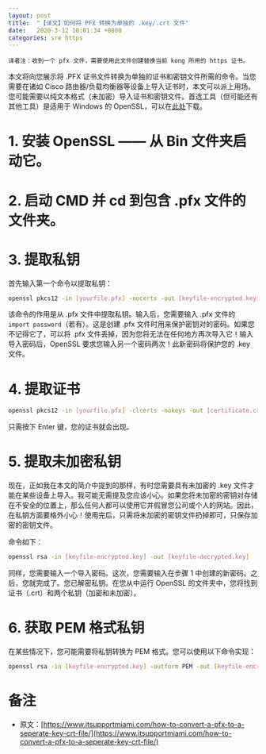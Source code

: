 ```yaml
---
layout: post
title:  "【译文】如何将 PFX 转换为单独的 .key/.crt 文件"
date:   2020-3-12 10:01:34 +0800
categories: sre https
---
```


    译者注：收到一个 pfx 文件，需要使用此文件创建替换当前 kong 所用的 https 证书。

本文将向您展示将 .PFX 证书文件转换为单独的证书和密钥文件所需的命令。当您需要在诸如 Cisco 路由器/负载均衡器等设备上导入证书时，本文可以派上用场。您可能需要以纯文本格式（未加密）导入证书和密钥文件。首选工具（但可能还有其他工具）是适用于 Windows 的 OpenSSL，可以在[此处](https://www.slproweb.com/products/Win32OpenSSL.html)下载。

# 1. 安装 OpenSSL —— 从 Bin 文件夹启动它。

# 2. 启动 CMD 并 cd 到包含 .pfx 文件的文件夹。

# 3. 提取私钥

首先输入第一个命令以提取私钥：

```bash
openssl pkcs12 -in [yourfile.pfx] -nocerts -out [keyfile-encrypted.key]
```

该命令的作用是从 .pfx 文件中提取私钥。输入后，您需要输入 .pfx 文件的 `import password`（若有）。这是创建 .pfx 文件时用来保护密钥对的密码。如果您不记得它了，可以将 .pfx 文件丢掉，因为您将无法在任何地方再次导入它！输入导入密码后，OpenSSL 要求您输入另一个密码两次！此新密码将保护您的 .key 文件。

# 4. 提取证书

```bash
openssl pkcs12 -in [yourfile.pfx] -clcerts -nokeys -out [certificate.crt]
```

只需按下 Enter 键，您的证书就会出现。

# 5. 提取未加密私钥

现在，正如我在本文的简介中提到的那样，有时您需要具有未加密的 .key 文件才能在某些设备上导入。我可能无需提及您应该小心。如果您将未加密的密钥对存储在不安全的位置上，那么任何人都可以使用它并假冒您公司或个人的网站。因此，在私钥方面要格外小心！使用完后，只需将未加密的密钥文件扔掉即可，只保存加密的密钥文件。

命令如下：

```bash
openssl rsa -in [keyfile-encrypted.key] -out [keyfile-decrypted.key]
```

同样，您需要输入一个导入密码。这次，您需要输入在步骤 1 中创建的新密码。之后，您就完成了。您已解密私钥。在您从中运行 OpenSSL 的文件夹中，您将找到证书（.crt）和两个私钥（加密和未加密）。

# 6. 获取 PEM 格式私钥

在某些情况下，您可能需要将私钥转换为 PEM 格式。您可以使用以下命令实现：

```bash
openssl rsa -in [keyfile-encrypted.key] -outform PEM -out [keyfile-encrypted-pem.key]
```

# 备注

* 原文：[https://www.itsupportmiami.com/how-to-convert-a-pfx-to-a-seperate-key-crt-file/](https://www.itsupportmiami.com/how-to-convert-a-pfx-to-a-seperate-key-crt-file/)